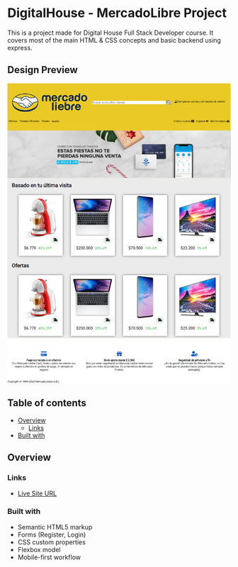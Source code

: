 # DigitalHouse - MercadoLibre Project

This is a project made for Digital House Full Stack Developer course. 
It covers most of the main HTML & CSS concepts and basic backend using express.

## Design Preview
![Design preview for the project](./design/MercadoLiebre-Desktop.png)


## Table of contents

- [Overview](#overview)
  - [Links](#links)
- [Built with](#built-with)


## Overview


### Links

- [Live Site URL](https://dh-ml-project.herokuapp.com/)

### Built with

- Semantic HTML5 markup
- Forms (Register, Login)
- CSS custom properties
- Flexbox model
- Mobile-first workflow
